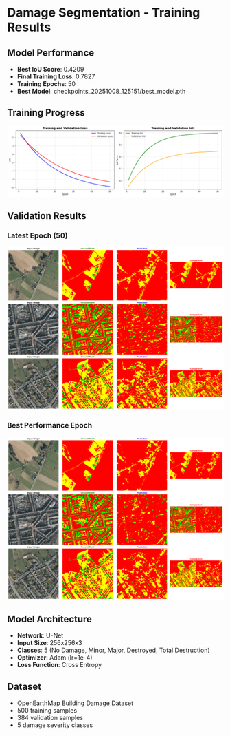 # Damage Segmentation - Training Results

## Model Performance
- **Best IoU Score**: 0.4209
- **Final Training Loss**: 0.7827  
- **Training Epochs**: 50
- **Best Model**: checkpoints_20251008_125151/best_model.pth

## Training Progress
![Training Curves](training_curves.png)

## Validation Results
### Latest Epoch (50)
![Latest Validation](validation_latest.png)

### Best Performance Epoch
![Best Validation](validation_best.png)

## Model Architecture
- **Network**: U-Net
- **Input Size**: 256x256x3
- **Classes**: 5 (No Damage, Minor, Major, Destroyed, Total Destruction)
- **Optimizer**: Adam (lr=1e-4)
- **Loss Function**: Cross Entropy

## Dataset
- OpenEarthMap Building Damage Dataset
- 500 training samples
- 384 validation samples
- 5 damage severity classes
